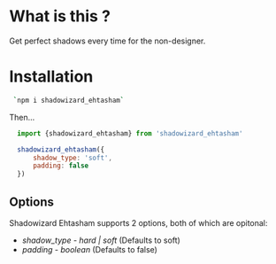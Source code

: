  # What is this ? 
 
 Get perfect shadows every time for the non-designer.

 # Installation
```bash
 `npm i shadowizard_ehtasham`
```


 Then...

 ```javascript
   import {shadowizard_ehtasham} from 'shadowizard_ehtasham'

   shadowizard_ehtasham({
       shadow_type: 'soft',
       padding: false
   })
 ```

 ## Options

 Shadowizard Ehtasham supports 2 options, both of which are opitonal: 

 * *shadow_type* - _hard | soft_ (Defaults to soft)
 * *padding* - _boolean_ (Defaults to false)

